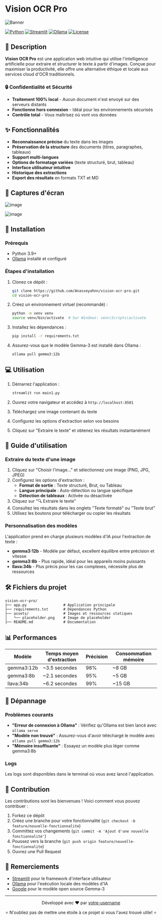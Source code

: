 # Vision OCR Pro

![Banner](https://placehold.co/1200x300?text=Vision+OCR+Pro&font=montserrat)

[![Python](https://img.shields.io/badge/Python-3.9%2B-blue)](https://www.python.org/)
[![Streamlit](https://img.shields.io/badge/Streamlit-1.31%2B-FF4B4B)](https://streamlit.io/)
[![Ollama](https://img.shields.io/badge/Ollama-0.1.29%2B-green)](https://ollama.com/)
[![License](https://img.shields.io/badge/License-MIT-yellow)](LICENSE)

## 📑 Description

**Vision OCR Pro** est une application web intuitive qui utilise l'intelligence artificielle pour extraire et structurer le texte à partir d'images. Conçue pour maximiser la productivité, elle offre une alternative éthique et locale aux services cloud d'OCR traditionnels.

### 🔒 Confidentialité et Sécurité

- **Traitement 100% local** - Aucun document n'est envoyé sur des serveurs distants
- **Fonctionne hors connexion** - Idéal pour les environnements sécurisés
- **Contrôle total** - Vous maîtrisez où vont vos données

## ✨ Fonctionnalités

- **Reconnaissance précise** du texte dans les images
- **Préservation de la structure** des documents (titres, paragraphes, tableaux)
- **Support multi-langues**
- **Options de formatage variées** (texte structuré, brut, tableau)
- **Interface utilisateur intuitive**
- **Historique des extractions**
- **Export des résultats** en formats TXT et MD

## 📸 Captures d'écran

![image](https://github.com/user-attachments/assets/6fcebdaa-d125-4072-bf1e-334e0cd9a224)


![image](https://github.com/user-attachments/assets/6c04481c-33d3-47ae-bde2-7d6577542ec4)



## 🚀 Installation

### Prérequis

- Python 3.9+
- [Ollama](https://ollama.com/) installé et configuré

### Étapes d'installation

1. Clonez ce dépôt :
   ```bash
   git clone https://github.com/Anasseyahnn/vision-ocr-pro.git
   cd vision-ocr-pro
   ```

2. Créez un environnement virtuel (recommandé) :
   ```bash
   python -m venv venv
   source venv/bin/activate  # Sur Windows: venv\Scripts\activate
   ```

3. Installez les dépendances :
   ```bash
   pip install -r requirements.txt
   ```

4. Assurez-vous que le modèle Gemma-3 est installé dans Ollama :
   ```bash
   ollama pull gemma3:12b
   ```

## 💻 Utilisation

1. Démarrez l'application :
   ```bash
   streamlit run main1.py
   ```

2. Ouvrez votre navigateur et accédez à `http://localhost:8501`

3. Téléchargez une image contenant du texte

4. Configurez les options d'extraction selon vos besoins

5. Cliquez sur "Extraire le texte" et obtenez les résultats instantanément

## 📝 Guide d'utilisation

### Extraire du texte d'une image

1. Cliquez sur "Choisir l'image..." et sélectionnez une image (PNG, JPG, JPEG)
2. Configurez les options d'extraction :
   - **Format de sortie** : Texte structuré, Brut, ou Tableau
   - **Langue principale** : Auto-détection ou langue spécifique
   - **Détection de tableaux** : Activée ou désactivée
3. Cliquez sur "🔍 Extraire le texte"
4. Consultez les résultats dans les onglets "Texte formaté" ou "Texte brut"
5. Utilisez les boutons pour télécharger ou copier les résultats

### Personnalisation des modèles

L'application prend en charge plusieurs modèles d'IA pour l'extraction de texte :
- **gemma3:12b** - Modèle par défaut, excellent équilibre entre précision et vitesse
- **gemma3:8b** - Plus rapide, idéal pour les appareils moins puissants
- **llava:34b** - Plus précis pour les cas complexes, nécessite plus de ressources

## 🛠️ Fichiers du projet

```
vision-ocr-pro/
├── app.py                 # Application principale
├── requirements.txt       # Dépendances Python
├── assets/                # Images et ressources statiques
│   └── placeholder.png    # Image de placeholder
├── README.md              # Documentation              
```

## 📊 Performances

| Modèle | Temps moyen d'extraction | Précision | Consommation mémoire |
|--------|--------------------------|-----------|----------------------|
| gemma3:12b | ~3.5 secondes | 98% | ~8 GB |
| gemma3:8b | ~2.1 secondes | 95% | ~5 GB |
| llava:34b | ~6.2 secondes | 99% | ~15 GB |

## 🔧 Dépannage

### Problèmes courants

- **"Erreur de connexion à Ollama"** : Vérifiez qu'Ollama est bien lancé avec `ollama serve`
- **"Modèle non trouvé"** : Assurez-vous d'avoir téléchargé le modèle avec `ollama pull gemma3:12b`
- **"Mémoire insuffisante"** : Essayez un modèle plus léger comme gemma3:8b

### Logs

Les logs sont disponibles dans le terminal où vous avez lancé l'application.

## 🤝 Contribution

Les contributions sont les bienvenues ! Voici comment vous pouvez contribuer :

1. Forkez ce dépôt
2. Créez une branche pour votre fonctionnalité (`git checkout -b feature/nouvelle-fonctionnalite`)
3. Committez vos changements (`git commit -m 'Ajout d'une nouvelle fonctionnalité'`)
4. Poussez vers la branche (`git push origin feature/nouvelle-fonctionnalite`)
5. Ouvrez une Pull Request

## 🙏 Remerciements

- [Streamlit](https://streamlit.io/) pour le framework d'interface utilisateur
- [Ollama](https://ollama.com/) pour l'exécution locale des modèles d'IA
- [Google](https://blog.google/technology/ai/gemma-open-models/) pour le modèle open source Gemma-3

---

<div align="center">
  <p>Développé avec ❤️ par <a href="https://github.com/Anasseyahnn">votre-username</a></p>
  <p>⭐ N'oubliez pas de mettre une étoile à ce projet si vous l'avez trouvé utile! ⭐</p>
</div>
